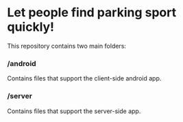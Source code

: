 # Let people find parking sport quickly!

This repository contains two main folders:

### /android
Contains files that support the client-side android app.

### /server
Contains files that support the server-side app.
